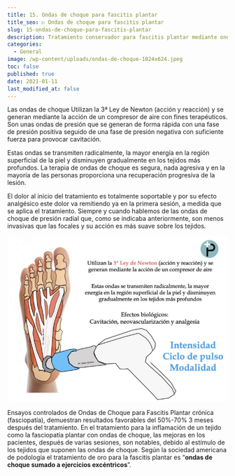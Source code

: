 ```yaml
---
title: 15. Ondas de choque para fascitis plantar
title_seo: ▷ Ondas de choque para fascitis plantar
slug: 15-ondas-de-choque-para-fascitis-plantar
description: Tratamiento conservador para fascitis plantar mediante ondas de choque
categories:
  - General
image: /wp-content/uploads/ondas-de-choque-1024x624.jpeg
toc: false
published: true
date: 2021-01-11
last_modified_at: false
---
```

Las ondas de choque Utilizan la 3ª Ley de Newton (acción y reacción) y se generan mediante la acción de un compresor de aire con fines terapéuticos. Son unas ondas de presión que se generan de forma rápida con una fase de presión positiva seguido de una fase de presión negativa con suficiente fuerza para provocar cavitación.

Estas ondas se transmiten radicalmente, la mayor energía en la región superficial de la piel y disminuyen gradualmente en los tejidos más profundos. La terapia de ondas de choque es segura, nada agresiva y en la mayoría de las personas proporciona una recuperación progresiva de la lesión.

El dolor al inicio del tratamiento es totalmente soportable y por su efecto analgésico este dolor va remitiendo ya en la primera sesión, a medida que se aplica el tratamiento. Siempre y cuando hablemos de las ondas de choque de presión radial que, como se indicaba anteriormente, son menos invasivas que las focales y su acción es más suave sobre los tejidos.

![intensidad, ciclo de pulso y modalidad](/wp-content/uploads/ondas-de-choque-en-fascitis-plantar-768x576.jpeg)

Ensayos controlados de Ondas de Choque para Fascitis Plantar crónica (fasciopatía), demuestran resultados favorables del 50%-70% 3 meses después del tratamiento. En el tratamiento para la inflamación de un tejido como la fasciopatía plantar con ondas de choque, las mejoras en los pacientes, después de varias sesiones, son notables, debido al estímulo de los tejidos que suponen las ondas de choque. Según la sociedad americana de podología el tratamiento de oro para la fascitis plantar es “__ondas de choque sumado a ejercicios excéntricos__”.